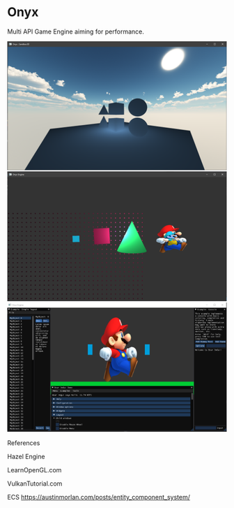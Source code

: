 # Onyx
Multi API Game Engine aiming for performance. 


![1](https://github.com/rob-DEV/Onyx/blob/master/dev_imgs/6.%20Skybox%20Initial.png)
![2](https://github.com/rob-DEV/Onyx/blob/master/dev_imgs/3.%203D_2D_Renderer.PNG)
![3](https://github.com/rob-DEV/Onyx/blob/master/dev_imgs/2.%20Imgui%20test%20render%20with%20textures.png)



References

Hazel Engine

LearnOpenGL.com

VulkanTutorial.com

ECS https://austinmorlan.com/posts/entity_component_system/
